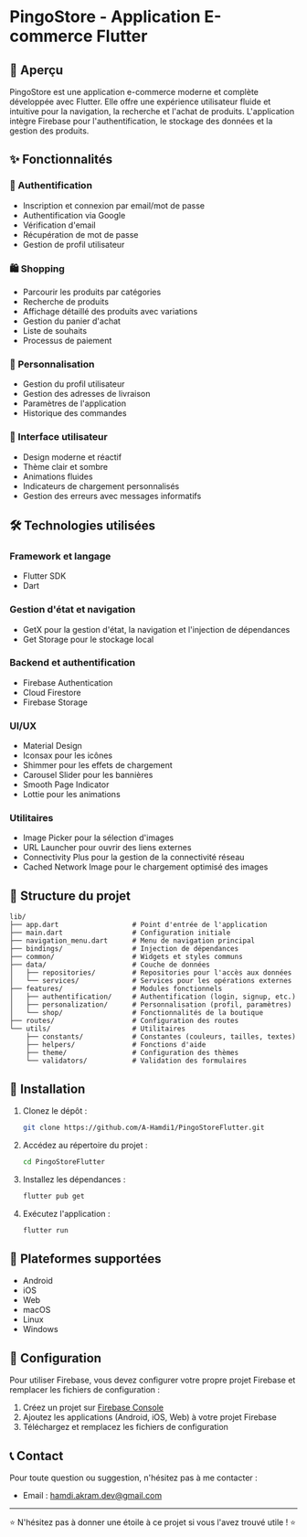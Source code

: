 # PingoStore - Application E-commerce Flutter

## 📱 Aperçu

PingoStore est une application e-commerce moderne et complète développée avec Flutter. Elle offre une expérience utilisateur fluide et intuitive pour la navigation, la recherche et l'achat de produits. L'application intègre Firebase pour l'authentification, le stockage des données et la gestion des produits.

## ✨ Fonctionnalités

### 🔐 Authentification
- Inscription et connexion par email/mot de passe
- Authentification via Google
- Vérification d'email
- Récupération de mot de passe
- Gestion de profil utilisateur

### 🛍️ Shopping
- Parcourir les produits par catégories
- Recherche de produits
- Affichage détaillé des produits avec variations
- Gestion du panier d'achat
- Liste de souhaits
- Processus de paiement

### 👤 Personnalisation
- Gestion du profil utilisateur
- Gestion des adresses de livraison
- Paramètres de l'application
- Historique des commandes

### 🎨 Interface utilisateur
- Design moderne et réactif
- Thème clair et sombre
- Animations fluides
- Indicateurs de chargement personnalisés
- Gestion des erreurs avec messages informatifs

## 🛠️ Technologies utilisées

### Framework et langage
- Flutter SDK
- Dart

### Gestion d'état et navigation
- GetX pour la gestion d'état, la navigation et l'injection de dépendances
- Get Storage pour le stockage local

### Backend et authentification
- Firebase Authentication
- Cloud Firestore
- Firebase Storage

### UI/UX
- Material Design
- Iconsax pour les icônes
- Shimmer pour les effets de chargement
- Carousel Slider pour les bannières
- Smooth Page Indicator
- Lottie pour les animations

### Utilitaires
- Image Picker pour la sélection d'images
- URL Launcher pour ouvrir des liens externes
- Connectivity Plus pour la gestion de la connectivité réseau
- Cached Network Image pour le chargement optimisé des images

## 📂 Structure du projet

```
lib/
├── app.dart                  # Point d'entrée de l'application
├── main.dart                 # Configuration initiale
├── navigation_menu.dart      # Menu de navigation principal
├── bindings/                 # Injection de dépendances
├── common/                   # Widgets et styles communs
├── data/                     # Couche de données
│   ├── repositories/         # Repositories pour l'accès aux données
│   └── services/             # Services pour les opérations externes
├── features/                 # Modules fonctionnels
│   ├── authentification/     # Authentification (login, signup, etc.)
│   ├── personalization/      # Personnalisation (profil, paramètres)
│   └── shop/                 # Fonctionnalités de la boutique
├── routes/                   # Configuration des routes
└── utils/                    # Utilitaires
    ├── constants/            # Constantes (couleurs, tailles, textes)
    ├── helpers/              # Fonctions d'aide
    ├── theme/                # Configuration des thèmes
    └── validators/           # Validation des formulaires
```

## 🚀 Installation

1. Clonez le dépôt :
   ```bash
   git clone https://github.com/A-Hamdi1/PingoStoreFlutter.git
   ```

2. Accédez au répertoire du projet :
   ```bash
   cd PingoStoreFlutter
   ```

3. Installez les dépendances :
   ```bash
   flutter pub get
   ```

4. Exécutez l'application :
   ```bash
   flutter run
   ```

## 📱 Plateformes supportées

- Android
- iOS
- Web
- macOS
- Linux
- Windows

## 🔧 Configuration

Pour utiliser Firebase, vous devez configurer votre propre projet Firebase et remplacer les fichiers de configuration :

1. Créez un projet sur [Firebase Console](https://console.firebase.google.com/)
2. Ajoutez les applications (Android, iOS, Web) à votre projet Firebase
3. Téléchargez et remplacez les fichiers de configuration


## 📞 Contact

Pour toute question ou suggestion, n'hésitez pas à me contacter :
- Email : hamdi.akram.dev@gmail.com

---

⭐️ N'hésitez pas à donner une étoile à ce projet si vous l'avez trouvé utile ! ⭐️
